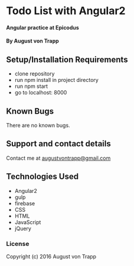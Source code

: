 # Todo List with Angular2

#### Angular practice at Epicodus

#### By August von Trapp

## Setup/Installation Requirements

* clone repository
* run npm install in project directory
* run npm start
* go to localhost: 8000

## Known Bugs

There are no known bugs.

## Support and contact details

Contact me at augustvontrapp@gmail.com

## Technologies Used

* Angular2
* gulp
* firebase
* CSS
* HTML
* JavaScript
* jQuery

### License

Copyright (c) 2016 August von Trapp

